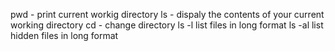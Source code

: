 pwd - print current workig directory
ls -  dispaly the contents of your current working directory
cd - change directory
ls -l list files in long format
ls -al list  hidden files in long format